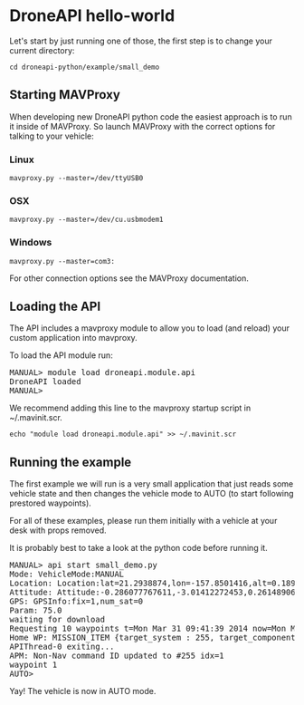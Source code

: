 # DroneAPI hello-world

Let's start by just running one of those, the first step is to change your current directory:

    cd droneapi-python/example/small_demo

## Starting MAVProxy
When developing new DroneAPI python code the easiest approach is to run it inside of MAVProxy. So launch MAVProxy with the correct options for talking to your vehicle:

### Linux

    mavproxy.py --master=/dev/ttyUSB0

### OSX

    mavproxy.py --master=/dev/cu.usbmodem1

### Windows

    mavproxy.py --master=com3:

For other connection options see the MAVProxy documentation.

## Loading the API

The API includes a mavproxy module to allow you to load (and reload) your custom application into mavproxy.

To load the API module run:

<pre>
MANUAL> module load droneapi.module.api
DroneAPI loaded
MANUAL>
</pre>

We recommend adding this line to the mavproxy startup script in ~/.mavinit.scr.

    echo "module load droneapi.module.api" >> ~/.mavinit.scr

## Running the example
The first example we will run is a very small application that just reads some vehicle state and then changes the vehicle mode to AUTO (to start following prestored waypoints).

For all of these examples, please run them initially with a vehicle at your desk with props removed.

It is probably best to take a look at the python code before running it.

<pre>
MANUAL> api start small_demo.py
Mode: VehicleMode:MANUAL
Location: Location:lat=21.2938874,lon=-157.8501416,alt=0.189999997616,is_relative=None
Attitude: Attitude:-0.286077767611,-3.01412272453,0.261489063501
GPS: GPSInfo:fix=1,num_sat=0
Param: 75.0
waiting for download
Requesting 10 waypoints t=Mon Mar 31 09:41:39 2014 now=Mon Mar 31 09:41:39 2014
Home WP: MISSION_ITEM {target_system : 255, target_component : 0, seq : 0, frame : 0, command : 16, current : 1, autocontinue : 1, param1 : 0.0, param2 : 0.0, param3 : 0.0, param4 : 0.0, x : 21.2921352386, y : -157.848922729, z : 89.1800003052}
APIThread-0 exiting...
APM: Non-Nav command ID updated to #255 idx=1
waypoint 1
AUTO>
</pre>

Yay!  The vehicle is now in AUTO mode.